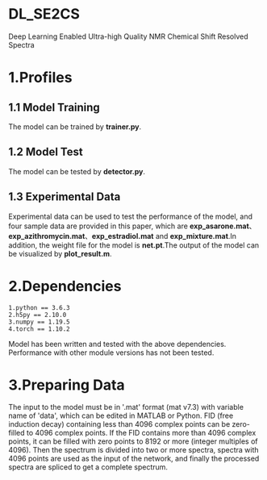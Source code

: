 # DL_SE2CS
Deep Learning Enabled Ultra-high Quality NMR Chemical Shift Resolved Spectra
# 1.Profiles
## 1.1 Model Training
The model can be trained by **trainer.py**.
## 1.2 Model Test
The model can be tested by **detector.py**.
## 1.3 Experimental Data
Experimental data can be used to test the performance of the model, and four sample data are provided in this paper, which are **exp_asarone.mat**、**exp_azithromycin.mat**、**exp_estradiol.mat** and **exp_mixture.mat**.In addition, the weight file for the model is **net.pt**.The output of the model can be visualized by **plot_result.m**.
# 2.Dependencies
	1.python == 3.6.3
	2.h5py == 2.10.0
	3.numpy == 1.19.5
	4.torch == 1.10.2
Model has been written and tested with the above dependencies. Performance with other module versions has not been tested.
# 3.Preparing Data
The input to the model must be in '.mat' format (mat v7.3) with variable name of 'data', which can be edited in MATLAB or Python.
FID (free induction decay) containing less than 4096 complex points can be zero-filled to 4096 complex points. If the FID contains more than 4096 complex points, it can be filled with zero points to 8192 or more (integer multiples of 4096). Then the spectrum is divided into two or more spectra, spectra with 4096 points are used as the input of the network, and finally the processed spectra are spliced to get a complete spectrum.
